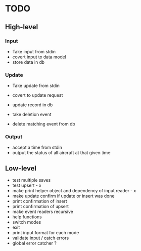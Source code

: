 
# TODO

## High-level

### Input
- Take input from stdin
- covert input to data model
- store data in db

### Update
- Take update from stdin
- covert to update request
- update record in db

- take deletion event
- delete matching event from db

### Output
- accept a time from stdin
- output the status of all aircraft at that given time

## Low-level

- test multiple saves
- test upsert - x
- make print helper object and dependency of input reader - x
- make update confirm if update or insert was done
- print confirmation of insert
- print confirmation of upsert
- make event readers recursive
- help functions
- switch modes
- exit
- print input format for each mode
- validate input / catch errors
- global error catcher ?
